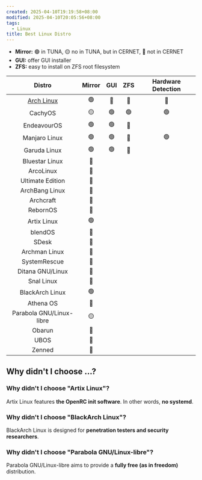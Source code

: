 ```yaml
---
created: 2025-04-10T19:19:58+08:00
modified: 2025-04-10T20:05:56+08:00
tags:
  - Linux
title: Best Linux Distro
---
```


- **Mirror:** 🟢 in TUNA, 🟡 no in TUNA, but in CERNET, 🔴 not in CERNET
- **GUI:** offer GUI installer
- **ZFS:** easy to install on ZFS root filesystem

|                Distro                | Mirror | GUI | ZFS | Hardware Detection |
| :----------------------------------: | :----: | :-: | :-: | :----------------: |
| [Arch Linux](https://archlinux.org/) |   🟢   | 🔴  | 🔴  |         🔴         |
|               CachyOS                |   🟡   | 🟢  | 🟢  |         🟢         |
|             EndeavourOS              |   🟢   | 🟢  | 🔴  |                    |
|            Manjaro Linux             |   🟢   | 🟢  | 🔴  |         🟢         |
|             Garuda Linux             |   🟢   | 🟢  | 🔴  |                    |
|            Bluestar Linux            |   🔴   |     |     |                    |
|              ArcoLinux               |   🔴   |     |     |                    |
|           Ultimate Edition           |   🔴   |     |     |                    |
|            ArchBang Linux            |   🔴   |     |     |                    |
|              Archcraft               |   🔴   |     |     |                    |
|               RebornOS               |   🔴   |     |     |                    |
|             Artix Linux              |   🟢   |     |     |                    |
|               blendOS                |   🔴   |     |     |                    |
|                SDesk                 |   🔴   |     |     |                    |
|            Archman Linux             |   🔴   |     |     |                    |
|             SystemRescue             |   🔴   |     |     |                    |
|           Ditana GNU/Linux           |   🔴   |     |     |                    |
|              Snal Linux              |   🔴   |     |     |                    |
|           BlackArch Linux            |   🟢   |     |     |                    |
|              Athena OS               |   🔴   |     |     |                    |
|       Parabola GNU/Linux-libre       |   🟡   |     |     |                    |
|                Obarun                |   🔴   |     |     |                    |
|                 UBOS                 |   🔴   |     |     |                    |
|                Zenned                |   🔴   |     |     |                    |

## Why didn't I choose ...?

### Why didn't I choose "Artix Linux"?

Artix Linux features **the OpenRC init software**. In other words, **no systemd**.

### Why didn't I choose "BlackArch Linux"?

BlackArch Linux is designed for **penetration testers and security researchers**.

### Why didn't I choose "Parabola GNU/Linux-libre"?

Parabola GNU/Linux-libre aims to provide a **fully free (as in freedom)** distribution.
